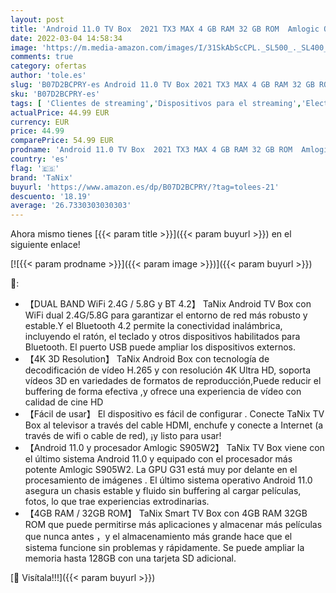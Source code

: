 ```yaml
---
layout: post
title: 'Android 11.0 TV Box  2021 TX3 MAX 4 GB RAM 32 GB ROM  Amlogic Quad-Core S905W2 64 bits CPU  Tanix 64 bits Dual WiFi 2.4/5G 4K 3D H.265 TV Box con BT 4.2'
date: 2022-03-04 14:58:34
image: 'https://m.media-amazon.com/images/I/31SkAbScCPL._SL500_._SL400_.jpg'
comments: true
category: ofertas
author: 'tole.es'
slug: 'B07D2BCPRY-es Android 11.0 TV Box 2021 TX3 MAX 4 GB RAM 32 GB ROM...'
sku: 'B07D2BCPRY-es'
tags: [ 'Clientes de streaming','Dispositivos para el streaming','Electrónica','Equipos de audio y Hi-Fi','android','tanix', ]
actualPrice: 44.99 EUR
currency: EUR
price: 44.99
comparePrice: 54.99 EUR
prodname: 'Android 11.0 TV Box  2021 TX3 MAX 4 GB RAM 32 GB ROM  Amlogic Quad-Core S905W2 64 bits CPU  Tanix 64 bits Dual WiFi 2.4/5G 4K 3D H.265 TV Box con BT 4.2'
country: 'es'
flag: '🇪🇸'
brand: 'TaNix'
buyurl: 'https://www.amazon.es/dp/B07D2BCPRY/?tag=tolees-21'
descuento: '18.19'
average: '26.7330303030303'
---
```


Ahora mismo tienes [{{< param title >}}]({{< param buyurl >}}) en el siguiente enlace!

[![{{< param prodname >}}]({{< param image >}})]({{< param buyurl >}})

🔎:

- 【DUAL BAND WiFi 2.4G / 5.8G y BT 4.2】 TaNix Android TV Box con WiFi dual 2.4G/5.8G para garantizar el entorno de red más robusto y estable.Y el Bluetooth 4.2 permite la conectividad inalámbrica, incluyendo el ratón, el teclado y otros dispositivos habilitados para Bluetooth. El puerto USB puede ampliar los dispositivos externos.
- 【4K 3D Resolution】 TaNix Android Box con tecnología de decodificación de vídeo H.265 y con resolución 4K Ultra HD, soporta vídeos 3D en variedades de formatos de reproducción,Puede reducir el buffering de forma efectiva ,y ofrece una experiencia de vídeo con calidad de cine HD
- 【Fácil de usar】 El dispositivo es fácil de configurar . Conecte TaNix TV Box al televisor a través del cable HDMI, enchufe y conecte a Internet (a través de wifi o cable de red), ¡y listo para usar!
- 【Android 11.0 y procesador Amlogic S905W2】 TaNix TV Box viene con el último sistema Android 11.0 y equipado con el procesador más potente Amlogic S905W2. La GPU G31 está muy por delante en el procesamiento de imágenes . El último sistema operativo Android 11.0 asegura un chasis estable y fluido sin buffering al cargar películas, fotos, lo que trae experiencias extrodinarias.
- 【4GB RAM / 32GB ROM】 TaNix Smart TV Box con 4GB RAM 32GB ROM que puede permitirse más aplicaciones y almacenar más películas que nunca antes ，y el almacenamiento más grande hace que el sistema funcione sin problemas y rápidamente. Se puede ampliar la memoria hasta 128GB con una tarjeta SD adicional.

[🛒 Visítala!!!]({{< param buyurl >}})
